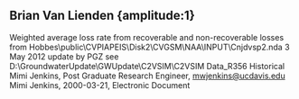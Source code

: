 ## Brian Van Lienden {amplitude:1} 
Weighted average loss rate from recoverable and non-recoverable losses from Hobbes\public\CVPIAPEIS\Disk2\CVGSM\NAA\INPUT\Cnjdvsp2.nda    3 May 2012 update by PGZ see D:\GroundwaterUpdate\GWUpdate\C2VSIM\C2VSIM Data_R356 Historical
Mimi Jenkins, Post Graduate Research Engineer, mwjenkins@ucdavis.edu
Mimi Jenkins, 2000-03-21, Electronic Document
